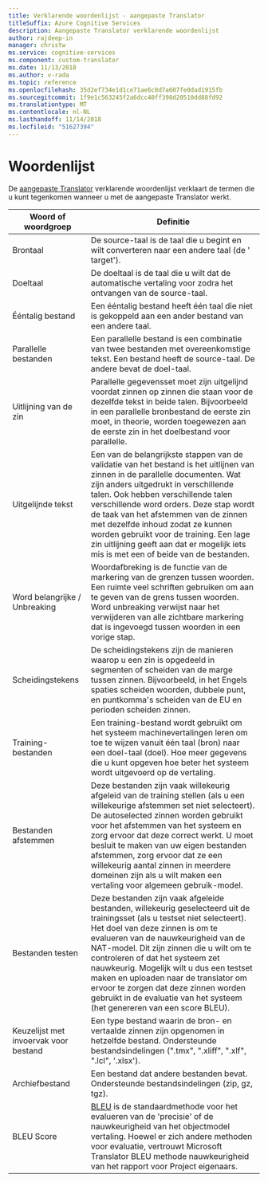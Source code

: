 ```yaml
---
title: Verklarende woordenlijst - aangepaste Translator
titleSuffix: Azure Cognitive Services
description: Aangepaste Translator verklarende woordenlijst
author: rajdeep-in
manager: christw
ms.service: cognitive-services
ms.component: custom-translator
ms.date: 11/13/2018
ms.author: v-rada
ms.topic: reference
ms.openlocfilehash: 35d2ef734e1d1ce71ae6c8d7a607fe0dad1915fb
ms.sourcegitcommit: 1f9e1c563245f2a6dcc40ff398d20510dd88fd92
ms.translationtype: MT
ms.contentlocale: nl-NL
ms.lasthandoff: 11/14/2018
ms.locfileid: "51627394"
---
```

# <a name="glossary"></a>Woordenlijst

De [aangepaste Translator](https://portal.customtranslator.azure.ai) verklarende woordenlijst verklaart de termen die u kunt tegenkomen wanneer u met de aangepaste Translator werkt.

| **Woord of woordgroep**       | **Definitie**                                                                                                                                                                                                                                                                                                                                                                                                                                                            |
|--------------------------|---------------------------------------------------------------------------------------------------------------------------------------------------------------------------------------------------------------------------------------------------------------------------------------------------------------------------------------------------------------------------------------------------------------------------------------------------------------------------|
| Brontaal          | De source-taal is de taal die u begint en wilt converteren naar een andere taal (de ' target').                                                                                                                                                                                                                                                                                                                                                         |
| Doeltaal          | De doeltaal is de taal die u wilt dat de automatische vertaling voor zodra het ontvangen van de source-taal.                                                                                                                                                                                                                                                                                                                                               |
| Ééntalig bestand         | Een ééntalig bestand heeft één taal die niet is gekoppeld aan een ander bestand van een andere taal.                                                                                                                                                                                                                                                                                                                                                                 |
| Parallelle bestanden           | Een parallelle bestand is een combinatie van twee bestanden met overeenkomstige tekst. Een bestand heeft de source-taal. De andere bevat de doel-taal.                                                                                                                                                                                                                                                                                                                                         |
| Uitlijning van de zin       | Parallelle gegevensset moet zijn uitgelijnd voordat zinnen op zinnen die staan voor de dezelfde tekst in beide talen. Bijvoorbeeld in een parallelle bronbestand de eerste zin moet, in theorie, worden toegewezen aan de eerste zin in het doelbestand voor parallelle.                                                                                                                                                                                                                               |
| Uitgelijnde tekst             | Een van de belangrijkste stappen van de validatie van het bestand is het uitlijnen van zinnen in de parallelle documenten. Wat zijn anders uitgedrukt in verschillende talen. Ook hebben verschillende talen verschillende word orders. Deze stap wordt de taak van het afstemmen van de zinnen met dezelfde inhoud zodat ze kunnen worden gebruikt voor de training. Een lage zin uitlijning geeft aan dat er mogelijk iets mis is met een of beide van de bestanden. |
| Word belangrijke / Unbreaking | Woordafbreking is de functie van de markering van de grenzen tussen woorden. Een ruimte veel schriften gebruiken om aan te geven van de grens tussen woorden. Word unbreaking verwijst naar het verwijderen van alle zichtbare markering dat is ingevoegd tussen woorden in een vorige stap.                                                                                                                                                                                                  |
| Scheidingstekens               | De scheidingstekens zijn de manieren waarop u een zin is opgedeeld in segmenten of scheiden van de marge tussen zinnen. Bijvoorbeeld, in het Engels spaties scheiden woorden, dubbele punt, en puntkomma's scheiden van de EU en perioden scheiden zinnen.                                                                                                                                                                                                                                         |
| Training-bestanden           | Een training-bestand wordt gebruikt om het systeem machinevertalingen leren om toe te wijzen vanuit één taal (bron) naar een doel-taal (doel). Hoe meer gegevens die u kunt opgeven hoe beter het systeem wordt uitgevoerd op de vertaling.                                                                                                                                                                                                               |
| Bestanden afstemmen             | Deze bestanden zijn vaak willekeurig afgeleid van de training stellen (als u een willekeurige afstemmen set niet selecteert). De autoselected zinnen worden gebruikt voor het afstemmen van het systeem en zorg ervoor dat deze correct werkt. U moet besluit te maken van uw eigen bestanden afstemmen, zorg ervoor dat ze een willekeurig aantal zinnen in meerdere domeinen zijn als u wilt maken een vertaling voor algemeen gebruik-model.                                                                                 |
| Bestanden testen            | Deze bestanden zijn vaak afgeleide bestanden, willekeurig geselecteerd uit de trainingsset (als u testset niet selecteert). Het doel van deze zinnen is om te evalueren van de nauwkeurigheid van de NAT-model. Dit zijn zinnen die u wilt om te controleren of dat het systeem zet nauwkeurig. Mogelijk wilt u dus een testset maken en uploaden naar de translator om ervoor te zorgen dat deze zinnen worden gebruikt in de evaluatie van het systeem (het genereren van een score BLEU).   |
| Keuzelijst met invoervak voor bestand               | Een type bestand waarin de bron- en vertaalde zinnen zijn opgenomen in hetzelfde bestand. Ondersteunde bestandsindelingen (".tmx", ".xliff", ".xlf", ".lcl", '.xlsx').                                                                                                                                                                                                                                                                                                                       |
| Archiefbestand             | Een bestand dat andere bestanden bevat. Ondersteunde bestandsindelingen (zip, gz, tgz).                                                                                                                                                                                                                                                                                                                                                                                                |
| BLEU Score               | [BLEU](what-is-bleu-score.md) is de standaardmethode voor het evalueren van de 'precisie' of de nauwkeurigheid van het objectmodel vertaling. Hoewel er zich andere methoden voor evaluatie, vertrouwt Microsoft Translator BLEU methode nauwkeurigheid van het rapport voor Project eigenaars.